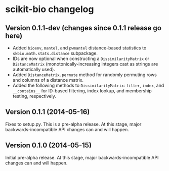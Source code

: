scikit-bio changelog
====================

Version 0.1.1-dev (changes since 0.1.1 release go here)
-------------------------------------------------------

* Added ``bioenv``, ``mantel``, and ``pwmantel`` distance-based statistics to ``skbio.math.stats.distance`` subpackage.
* IDs are now optional when constructing a ``DissimilarityMatrix`` or ``DistanceMatrix`` (monotonically-increasing integers cast as strings are automatically used).
* Added ``DistanceMatrix.permute`` method for randomly permuting rows and columns of a distance matrix.
* Added the following methods to ``DissimilarityMatrix``: ``filter``, ``index``, and ``__contains__`` for ID-based filtering, index lookup, and membership testing, respectively.

Version 0.1.1 (2014-05-16)
--------------------------

Fixes to setup.py. This is a pre-alpha release. At this stage, major backwards-incompatible API changes can and will happen.

Version 0.1.0 (2014-05-15)
--------------------------

Initial pre-alpha release. At this stage, major backwards-incompatible API changes can and will happen.
